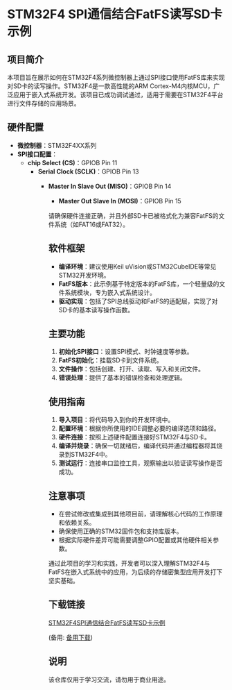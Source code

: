 # STM32F4 SPI通信结合FatFS读写SD卡示例

## 项目简介

本项目旨在展示如何在STM32F4系列微控制器上通过SPI接口使用FatFS库来实现对SD卡的读写操作。STM32F4是一款高性能的ARM Cortex-M4内核MCU，广泛应用于嵌入式系统开发。该项目已成功调试通过，适用于需要在STM32F4平台进行文件存储的应用场景。

## 硬件配置

- **微控制器**：STM32F4XX系列
- **SPI接口配置**：
  - **chip Select (CS)**：GPIOB Pin 11
    - **Serial Clock (SCLK)**：GPIOB Pin 13
      - **Master In Slave Out (MISO)**：GPIOB Pin 14
        - **Master Out Slave In (MOSI)**：GPIOB Pin 15

        请确保硬件连接正确，并且外部SD卡已被格式化为兼容FatFS的文件系统（如FAT16或FAT32）。

        ## 软件框架

        - **编译环境**：建议使用Keil uVision或STM32CubeIDE等常见STM32开发环境。
        - **FatFS版本**：此示例基于特定版本的FatFS库，一个轻量级的文件系统模块，专为嵌入式系统设计。
        - **驱动实现**：包括了SPI总线驱动和FatFS的适配层，实现了对SD卡的基本读写操作函数。

        ## 主要功能

        1. **初始化SPI接口**：设置SPI模式、时钟速度等参数。
        2. **FatFS初始化**：挂载SD卡到文件系统。
        3. **文件操作**：包括创建、打开、读取、写入和关闭文件。
        4. **错误处理**：提供了基本的错误检查和处理逻辑。

        ## 使用指南

        1. **导入项目**：将代码导入到你的开发环境中。
        2. **配置环境**：根据你所使用的IDE调整必要的编译选项和路径。
        3. **硬件连接**：按照上述硬件配置连接好STM32F4与SD卡。
        4. **编译并烧录**：确保一切就绪后，编译代码并通过编程器将其烧录到STM32F4中。
        5. **测试运行**：连接串口监控工具，观察输出以验证读写操作是否成功。

        ## 注意事项

        - 在尝试修改或集成到其他项目前，请理解核心代码的工作原理和依赖关系。
        - 确保使用正确的STM32固件包和支持库版本。
        - 根据实际硬件差异可能需要调整GPIO配置或其他硬件相关参数。

        通过此项目的学习和实践，开发者可以深入理解STM32F4与FatFS在嵌入式系统中的应用，为后续的存储密集型应用开发打下坚实基础。

        ## 下载链接
        [STM32F4SPI通信结合FatFS读写SD卡示例](https://pan.quark.cn/s/9a288c79b859) 

        (备用: [备用下载](https://pan.baidu.com/s/1PmAhGERXge--ly9oreWf8w?pwd=1234))

        ## 说明

        该仓库仅用于学习交流，请勿用于商业用途。
